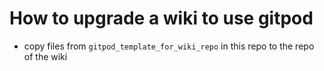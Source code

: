 # How to upgrade a wiki to use gitpod

- copy files from ```gitpod_template_for_wiki_repo``` in this repo to the repo of the wiki
